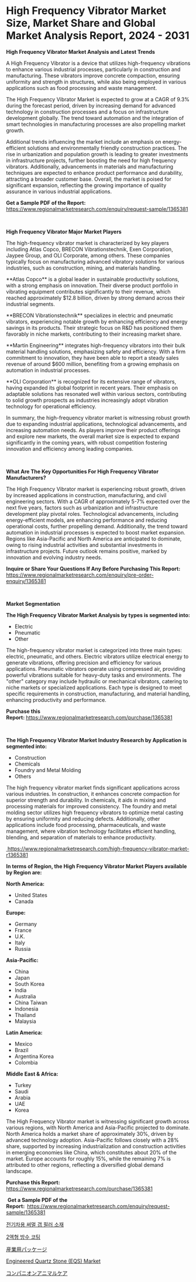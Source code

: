 <p><h1>High Frequency Vibrator Market Size, Market Share and Global Market Analysis Report, 2024 - 2031</h1></p><p><strong>High Frequency Vibrator Market Analysis and Latest Trends</strong></p>
<p><p>A High Frequency Vibrator is a device that utilizes high-frequency vibrations to enhance various industrial processes, particularly in construction and manufacturing. These vibrators improve concrete compaction, ensuring uniformity and strength in structures, while also being employed in various applications such as food processing and waste management. </p><p>The High Frequency Vibrator Market is expected to grow at a CAGR of 9.3% during the forecast period, driven by increasing demand for advanced technology in construction processes and a focus on infrastructure development globally. The trend toward automation and the integration of smart technologies in manufacturing processes are also propelling market growth. </p><p>Additional trends influencing the market include an emphasis on energy-efficient solutions and environmentally friendly construction practices. The rise in urbanization and population growth is leading to greater investments in infrastructure projects, further boosting the need for high frequency vibrators. Additionally, advancements in materials and manufacturing techniques are expected to enhance product performance and durability, attracting a broader customer base. Overall, the market is poised for significant expansion, reflecting the growing importance of quality assurance in various industrial applications.</p></p>
<p><strong>Get a Sample PDF of the Report:&nbsp;</strong> <a href="https://www.regionalmarketresearch.com/enquiry/request-sample/1365381">https://www.regionalmarketresearch.com/enquiry/request-sample/1365381</a></p>
<p>&nbsp;</p>
<p><strong>High Frequency Vibrator Major Market Players</strong></p>
<p><p>The high-frequency vibrator market is characterized by key players including Atlas Copco, BRECON Vibrationstechnik, Exen Corporation, Jaypee Group, and OLI Corporate, among others. These companies typically focus on manufacturing advanced vibratory solutions for various industries, such as construction, mining, and materials handling.</p><p>**Atlas Copco** is a global leader in sustainable productivity solutions, with a strong emphasis on innovation. Their diverse product portfolio in vibrating equipment contributes significantly to their revenue, which reached approximately $12.8 billion, driven by strong demand across their industrial segments.</p><p>**BRECON Vibrationstechnik** specializes in electric and pneumatic vibrators, experiencing notable growth by enhancing efficiency and energy savings in its products. Their strategic focus on R&D has positioned them favorably in niche markets, contributing to their increasing market share.</p><p>**Martin Engineering** integrates high-frequency vibrators into their bulk material handling solutions, emphasizing safety and efficiency. With a firm commitment to innovation, they have been able to report a steady sales revenue of around $600 million, benefiting from a growing emphasis on automation in industrial processes.</p><p>**OLI Corporation** is recognized for its extensive range of vibrators, having expanded its global footprint in recent years. Their emphasis on adaptable solutions has resonated well within various sectors, contributing to solid growth prospects as industries increasingly adopt vibration technology for operational efficiency.</p><p>In summary, the high-frequency vibrator market is witnessing robust growth due to expanding industrial applications, technological advancements, and increasing automation needs. As players improve their product offerings and explore new markets, the overall market size is expected to expand significantly in the coming years, with robust competition fostering innovation and efficiency among leading companies.</p></p>
<p>&nbsp;</p>
<p><strong>What Are The Key Opportunities For High Frequency Vibrator Manufacturers?</strong></p>
<p><p>The High Frequency Vibrator market is experiencing robust growth, driven by increased applications in construction, manufacturing, and civil engineering sectors. With a CAGR of approximately 5-7% expected over the next five years, factors such as urbanization and infrastructure development play pivotal roles. Technological advancements, including energy-efficient models, are enhancing performance and reducing operational costs, further propelling demand. Additionally, the trend toward automation in industrial processes is expected to boost market expansion. Regions like Asia-Pacific and North America are anticipated to dominate, owing to rising industrial activities and substantial investments in infrastructure projects. Future outlook remains positive, marked by innovation and evolving industry needs.</p></p>
<p><strong>Inquire or Share Your Questions If Any Before Purchasing This Report:</strong> <a href="https://www.regionalmarketresearch.com/enquiry/pre-order-enquiry/1365381">https://www.regionalmarketresearch.com/enquiry/pre-order-enquiry/1365381</a></p>
<p>&nbsp;</p>
<p><strong>Market Segmentation</strong></p>
<p><strong>The High Frequency Vibrator Market Analysis by types is segmented into:</strong></p>
<p><ul><li>Electric</li><li>Pneumatic</li><li>Other</li></ul></p>
<p><p>The high-frequency vibrator market is categorized into three main types: electric, pneumatic, and others. Electric vibrators utilize electrical energy to generate vibrations, offering precision and efficiency for various applications. Pneumatic vibrators operate using compressed air, providing powerful vibrations suitable for heavy-duty tasks and environments. The "other" category may include hydraulic or mechanical vibrators, catering to niche markets or specialized applications. Each type is designed to meet specific requirements in construction, manufacturing, and material handling, enhancing productivity and performance.</p></p>
<p><strong>Purchase this Report:&nbsp;</strong><a href="https://www.regionalmarketresearch.com/purchase/1365381">https://www.regionalmarketresearch.com/purchase/1365381</a></p>
<p>&nbsp;</p>
<p><strong>The High Frequency Vibrator Market Industry Research by Application is segmented into:</strong></p>
<p><ul><li>Construction</li><li>Chemicals</li><li>Foundry and Metal Molding</li><li>Others</li></ul></p>
<p><p>The high frequency vibrator market finds significant applications across various industries. In construction, it enhances concrete compaction for superior strength and durability. In chemicals, it aids in mixing and processing materials for improved consistency. The foundry and metal molding sector utilizes high frequency vibrators to optimize metal casting by ensuring uniformity and reducing defects. Additionally, other applications include food processing, pharmaceuticals, and waste management, where vibration technology facilitates efficient handling, blending, and separation of materials to enhance productivity.</p></p>
<p><a href="https://www.regionalmarketresearch.com/high-frequency-vibrator-market-r1365381">&nbsp;https://www.regionalmarketresearch.com/high-frequency-vibrator-market-r1365381</a></p>
<p><strong>In terms of Region, the High Frequency Vibrator Market Players available by Region are:</strong></p>
<p>
    <p> <strong> North America: </strong>
        <ul>
            <li>United States</li>
            <li>Canada</li>
        </ul>
        </p> 
    <p> <strong> Europe: </strong>
        <ul>
            <li>Germany</li>
            <li>France</li>
            <li>U.K.</li>
            <li>Italy</li>
            <li>Russia</li>
        </ul>
        </p> 
    <p> <strong> Asia-Pacific: </strong>
        <ul>
            <li>China</li>
            <li>Japan</li>
            <li>South Korea</li>
            <li>India</li>
            <li>Australia</li>
            <li>China Taiwan</li>
            <li>Indonesia</li>
            <li>Thailand</li>
            <li>Malaysia</li>
        </ul>
        </p> 
    <p> <strong> Latin America: </strong>
        <ul>
            <li>Mexico</li>
            <li>Brazil</li>
            <li>Argentina Korea</li>
            <li>Colombia</li>
        </ul>
        </p> 
    <p> <strong> Middle East & Africa: </strong>
        <ul>
            <li>Turkey</li>
            <li>Saudi</li>
            <li>Arabia</li>
            <li>UAE</li>
            <li>Korea</li>
        </ul>
    </p>
    </p>
<p><p>The High Frequency Vibrator market is witnessing significant growth across various regions, with North America and Asia-Pacific projected to dominate. North America holds a market share of approximately 30%, driven by advanced technology adoption. Asia-Pacific follows closely with a 28% share, supported by increasing industrialization and construction activities in emerging economies like China, which constitutes about 20% of the market. Europe accounts for roughly 15%, while the remaining 7% is attributed to other regions, reflecting a diversified global demand landscape.</p></p>
<p><strong>Purchase this Report: </strong><a href="https://www.regionalmarketresearch.com/purchase/1365381">https://www.regionalmarketresearch.com/purchase/1365381</a></p>
<p>&nbsp;<strong>Get a Sample PDF of the Report:&nbsp;&nbsp;</strong><a href="https://www.regionalmarketresearch.com/enquiry/request-sample/1365381">https://www.regionalmarketresearch.com/enquiry/request-sample/1365381</a></p>
<p><strong></strong></p>
<p><p><a href="https://medium.com/@bulahhamill33/%EC%A0%84%EA%B8%B0%EC%B0%A8-ev-%EC%9A%A9-%EC%97%B4%EA%B0%84%EA%B7%B9-%EC%B1%84%EC%9B%80%EC%9E%AC-%EC%8B%9C%EC%9E%A5-%EB%8F%99%ED%96%A5-%EB%B0%8F-%EB%B6%84%EC%84%9D-%EB%AF%B8%EB%9E%98-%EC%84%B1%EC%9E%A5%EC%9D%98-%EA%B8%B0%ED%9A%8C%EC%99%80-%EB%8F%84%EC%A0%84-%EA%B3%BC%EC%A0%9C-2024-2031-e5c4249f3eff">전기차용 써멀 갭 필러 소재</a></p><p><a href="https://medium.com/@bulahhamill33/%EC%84%B1%EA%B3%B5%EC%9D%84-%EC%9C%84%ED%95%9C-%EC%A0%84%EB%9E%B5%EC%A0%81-%EB%A1%9C%EB%93%9C%EB%A7%B5-%EA%B8%80%EB%A1%9C%EB%B2%8C-%EC%9D%B4%EC%9B%90%EC%A0%81-%EB%B0%A9%EC%88%98-%EC%BD%94%ED%8C%85-%EC%8B%9C%EC%9E%A5-%EB%B6%84%EC%84%9D-2024-2031-b0caf11593f8?postPublishedType=repub">2액형 방수 코팅</a></p><p><a href="https://medium.com/@sheilabruen2023/%E7%94%A3%E6%A5%AD%E7%94%A8%E5%8C%85%E8%A3%85%E5%B8%82%E5%A0%B4%E3%81%AE%E8%A6%8F%E6%A8%A1-%E6%88%90%E9%95%B7%E3%83%88%E3%83%AC%E3%83%B3%E3%83%89-%E7%B5%B1%E8%A8%88%E3%81%8A%E3%82%88%E3%81%B3%E4%BA%88%E6%B8%AC-2024%E5%B9%B4-2031%E5%B9%B4-c6f9945dce4c?postPublishedType=repub">産業用パッケージ</a></p><p><a href="https://issuu.com/reportprime-2/docs/engineered-quartz-stone-eqs-market-_c5f88f720b27b7">Engineered Quartz Stone (EQS) Market</a></p><p><a href="https://medium.com/@sheilabruen2023/%E4%BB%A5%E4%B8%8B%E3%81%AE%E6%96%87%E3%82%92%E6%97%A5%E6%9C%AC%E8%AA%9E%E3%81%AB%E7%BF%BB%E8%A8%B3%E3%81%97%E3%81%BE%E3%81%99-%E4%BB%8A%E5%BE%8C%E3%81%AE%E3%83%9A%E3%83%83%E3%83%88%E3%82%B1%E3%82%A2%E3%81%AB%E5%BD%B1%E9%9F%BF%E3%82%92%E4%B8%8E%E3%81%88%E3%81%A6%E3%81%84%E3%82%8B%E3%82%82%E3%81%AE%E3%81%AF%E4%BD%95%E3%81%8B-2024%E5%B9%B4%E3%81%8B%E3%82%892031%E5%B9%B4%E3%81%BE%E3%81%A7%E3%81%AE%E5%B8%82%E5%A0%B4%E6%B4%9E%E5%AF%9F%E3%81%A8%E6%88%90%E9%95%B7%E4%BA%88%E6%B8%AC-945e6eaab4ce?postPublishedType=repub">コンパニオンアニマルケア</a></p></p>